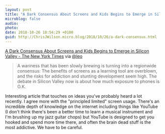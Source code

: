 ```yaml
---
layout: post
title: "A Dark Consensus About Screens and Kids Begins to Emerge in Silicon Valley - The New York Time 🔗"
microblog: false
audio: 
photo: 
date: 2018-10-26 18:54:29 +0100
guid: http://ChrisJWilson.micro.blog/2018/10/26/a-dark-consensus.html
---
```

[A Dark Consensus About Screens and Kids Begins to Emerge in Silicon Valley - The New York Times](https://www.nytimes.com/2018/10/26/style/phones-children-silicon-valley.html) via [@leo](https://micro.blog/leo)

> A wariness that has been slowly brewing is turning into a regionwide consensus: The benefits of screens as a learning tool are overblown, and the risks for addiction and stunting development seem high. The debate in Silicon Valley now is about how much exposure to phones is O.K.

Interesting article that touches on ideas you've probably heard a lot recently. I agree more with the "principled limited" screen usage. There's an incredible depth of knowledge on the internet including things like YouTube (I don't think there's been a better time to learn a musical instrument and I'm brushing up my jazz guitar chops) but YouTube is designed to get you hooked and spend more time there, and often the brain dead stuff is the most addictive. We have to be careful. 
